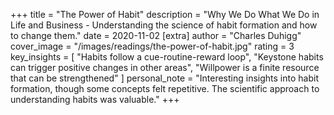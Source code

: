 +++
title = "The Power of Habit"
description = "Why We Do What We Do in Life and Business - Understanding the science of habit formation and how to change them."
date = 2020-11-02
[extra]
author = "Charles Duhigg"
cover_image = "/images/readings/the-power-of-habit.jpg"
rating = 3
key_insights = [
    "Habits follow a cue-routine-reward loop",
    "Keystone habits can trigger positive changes in other areas",
    "Willpower is a finite resource that can be strengthened"
]
personal_note = "Interesting insights into habit formation, though some concepts felt repetitive. The scientific approach to understanding habits was valuable."
+++
